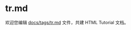 tr.md
===

欢迎您编辑 <a target="__blank" href="https://github.com/jaywcjlove/html-tutorial/blob/main/docs/tags/tr.md">docs/tags/tr.md</a> 文件，共建 HTML Tutorial 文档。